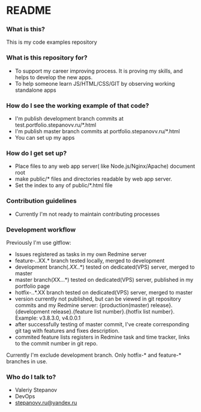# README #

### What is this? ###

This is my code examples repository

### What is this repository for? ###

* To support my career improving process. It is proving my skills, and helps to develop the new apps.
* To help someone learn JS/HTML/CSS/GIT by observing working standalone apps

### How do I see the working example of that code? ###

* I'm publish development branch commits at test.portfolio.stepanovv.ru/*.html
* I'm publish master branch commits at portfolio.stepanovv.ru/*.html
* You can set up my apps

### How do I get set up? ###

* Place files to any web app server( like Node.js/Nginx/Apache) document root
* make public/* files and directories readable by web app server.
* Set the index to any of public/*.html file

### Contribution guidelines ###

* Currently I'm not ready to maintain contributing processes

### Development workflow ###

Previously I'm use gitflow:

* Issues registered as tasks in my own Redmine server
* feature-*.*.XX.* branch tested locally, merged to development
* development branch(*.XX.*.*) tested on dedicated(VPS) server, merged to master
* master branch(XX.*.*.*) tested on dedicated(VPS) server, published in my portfolio page
* hotfix-*.*.*.XX branch tested on dedicated(VPS) server, merged to master
* version currently not published, but can be viewed in git repository commits and my Redmine server: 
{production(master) release}.{development release}.{feature list number}.{hotfix list number}. Example: v3.8.3.0, v4.0.0.1
* after successfully testing of master commit, I've create corresponding git tag with features and fixes description.
* commited feature lists registers in Redmine task and time tracker, links to the commit number in git repo.

Currently I'm exclude development branch. Only hotfix-* and feature-* branches in use.

### Who do I talk to? ###

* Valeriy Stepanov
* DevOps
* stepanovv.ru@yandex.ru